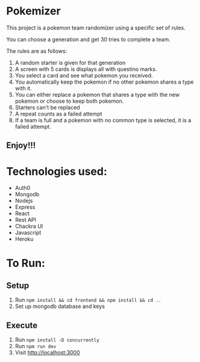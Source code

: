 # Pokemizer
This project is a pokemon team randomizer using a specific set of rules.

You can choose a generation and get 30 tries to complete a team.

The rules are as follows:

1. A random starter is given for that generation
2. A screen with 5 cards is displays all with questino marks.
3. You select a card and see what pokemon you received.
4. You automatically keep the pokemon if no other pokemon shares a type with it.
5. You can either replace a pokemon that shares a type with the new pokemon or choose to keep both pokemon.
6. Starters can't be replaced
7. A repeat counts as a failed attempt
8. If a team is full and a pokemon with no common type is selected, it is a failed attempt.

## Enjoy!!!

# Technologies used:
- Auth0
- Mongodb 
- Nodejs
- Express
- React
- Rest API
- Chackra UI
- Javascript
- Heroku

# To Run:
## Setup
1. Run `npm install && cd frontend && npm install && cd ..`
2. Set up mongodb database and keys
## Execute
1. Run `npm install -D concurrently` 
2. Run `npm run dev`
3. Visit [http://localhost:3000]()

